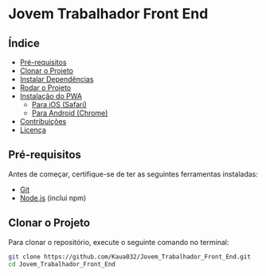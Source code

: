 # Jovem Trabalhador Front End

## Índice

- [Pré-requisitos](#pré-requisitos)
- [Clonar o Projeto](#clonar-o-projeto)
- [Instalar Dependências](#instalar-dependências)
- [Rodar o Projeto](#rodar-o-projeto)
- [Instalação do PWA](#instalação-do-pwa)
  - [Para iOS (Safari)](#para-ios-safari)
  - [Para Android (Chrome)](#para-android-chrome)
- [Contribuições](#contribuições)
- [Licença](#licença)

## Pré-requisitos

Antes de começar, certifique-se de ter as seguintes ferramentas instaladas:

- [Git](https://git-scm.com/)
- [Node.js](https://nodejs.org/) (inclui npm)

## Clonar o Projeto

Para clonar o repositório, execute o seguinte comando no terminal:

```bash
git clone https://github.com/Kaua032/Jovem_Trabalhador_Front_End.git
cd Jovem_Trabalhador_Front_End

